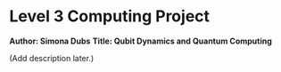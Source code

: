 # Level 3 Computing Project

**Author: Simona Dubs**
**Title: Qubit Dynamics and Quantum Computing**

(Add description later.)
